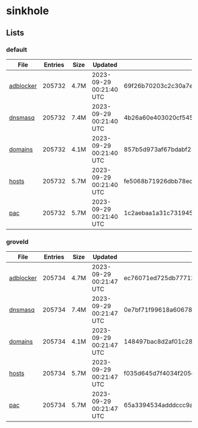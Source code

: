 # sinkhole

## Lists

### default

|File|Entries|Size|Updated|Hash|
|-|-|-|-|-|
|[adblocker](https://raw.githubusercontent.com/groveld/sinkhole/lists/default/adblocker.txt)|205732|4.7M|2023-09-29 00:21:40 UTC|69f26b70203c2c30a7e723d034dac8c80142622c9ee581b7cdefc15d013a5b27|
|[dnsmasq](https://raw.githubusercontent.com/groveld/sinkhole/lists/default/dnsmasq.txt)|205732|7.4M|2023-09-29 00:21:40 UTC|4b26a60e403020cf545313c60d5bd15a4c806f58fd0300b708ea13fcd6e526e2|
|[domains](https://raw.githubusercontent.com/groveld/sinkhole/lists/default/domains.txt)|205732|4.1M|2023-09-29 00:21:40 UTC|857b5d973af67bdabf2327aadf7c17c4df56f6a1534b5a4bb14545506793281e|
|[hosts](https://raw.githubusercontent.com/groveld/sinkhole/lists/default/hosts.txt)|205732|5.7M|2023-09-29 00:21:40 UTC|fe5068b71926dbb78eceb6fd81d2ab88ec654c4ca3d937109205218f11f5aeef|
|[pac](https://raw.githubusercontent.com/groveld/sinkhole/lists/default/pac.txt)|205732|5.7M|2023-09-29 00:21:40 UTC|1c2aebaa1a31c7319457afd4294ca5e80b98f125d0b047507491b80ea2925bfd|

### groveld

|File|Entries|Size|Updated|Hash|
|-|-|-|-|-|
|[adblocker](https://raw.githubusercontent.com/groveld/sinkhole/lists/groveld/adblocker.txt)|205734|4.7M|2023-09-29 00:21:47 UTC|ec76071ed725db777125e6029a2bfaba46d680cf8e3413ca4abd705cce0dc7ec|
|[dnsmasq](https://raw.githubusercontent.com/groveld/sinkhole/lists/groveld/dnsmasq.txt)|205734|7.4M|2023-09-29 00:21:47 UTC|0e7bf71f99618a606788f4545f486d614cbd5746c599d258c8c73615847efebb|
|[domains](https://raw.githubusercontent.com/groveld/sinkhole/lists/groveld/domains.txt)|205734|4.1M|2023-09-29 00:21:47 UTC|148497bac8d2af01c28bcb82609d686be8fbdd7a841a7a73d5235446a659c902|
|[hosts](https://raw.githubusercontent.com/groveld/sinkhole/lists/groveld/hosts.txt)|205734|5.7M|2023-09-29 00:21:47 UTC|f035d645d7f4034f205d5438cae9e750a357d01774ba0d405427afc015c5166f|
|[pac](https://raw.githubusercontent.com/groveld/sinkhole/lists/groveld/pac.txt)|205734|5.7M|2023-09-29 00:21:47 UTC|65a3394534adddccc9ae78b9efb20d296dfb424495b3f8a2f054af193d9e564d|

